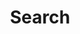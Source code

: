 ---
title: "Search"
slug: "search"
layout: "search"
outputs:
    - html
    - json
menu:
    main:
        weight: -50
        params:
            icon: search
---